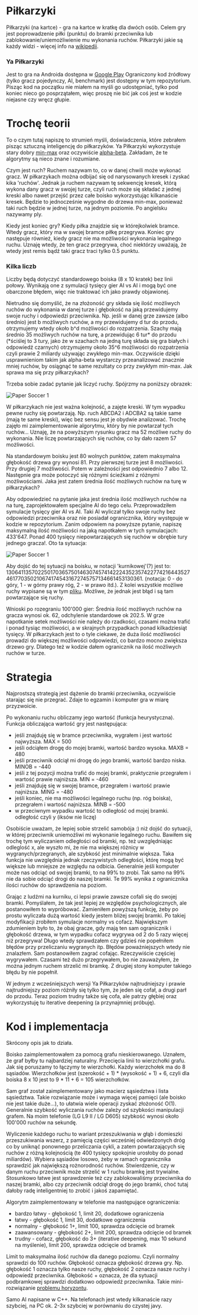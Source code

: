# Piłkarzyki

Piłkarzyki (na kartce) - gra na kartce w kratkę dla dwóch osób. Celem gry jest poprowadzenie piłki (punktu) do bramki przeciwnika lub zablokowanie/uniemożliwienie mu wykonania ruchów. Piłkarzyki jakie są każdy widzi - więcej info na [wikipedii][wiki].

### Ya Piłkarzyki

Jest to gra na Androida dostępna w [Google Play][yapapersoccer] Ograniczony kod źródłowy (tylko gracz pojedynczy, AI, benchmark) jest dostępny w tym repozytorium. Pisząc kod na początku nie miałem na myśli go udostępniać, tylko pod koniec nieco go posprzątałem, więc proszę nie bić jak coś jest w kodzie niejasne czy wręcz głupie.

# Trochę teorii

To o czym tutaj napiszę to strumień myśli, doświadczenia, które zebrałem pisząc sztuczną inteligencję do piłkarzyków. Ya Piłkarzyki wykorzystuje stary dobry [min-max][minmax] oraz oczywiście [alpha-beta][alphabeta]. Zakładam, że te algorytmy są nieco znane i rozumiane.

Czym jest ruch? Ruchem nazywam to, co w danej chwili może wykonać gracz. W piłkarzykach można odbijać się od narysowanych kresek i zyskać kika 'ruchów'. Jednak ja ruchem nazywam tę sekwencję kresek, którą wykona dany gracz w swojej turze, czyli ruch może się składać z jednej kreski albo nawet przejść przez całe boisko wykorzystując kilkanaście kresek. Będzie to jednocześnie wygodne do drzewa min-max, ponieważ taki ruch będzie w jednej turze, na jednym poziomie. Po angielsku nazywamy ply.

Kiedy jest koniec gry? Kiedy piłka znajdzie się w którejkolwiek bramce. Wtedy gracz, który ma w swojej bramce piłkę przegrywa. Koniec gry następuje również, kiedy gracz nie ma możliwości wykonania legalnego ruchu. Uznaję wtedy, że ten gracz przegrywa, choć niektórzy uważają, że wtedy jest remis bądź taki gracz traci tylko 0.5 punktu.

### Kilka liczb

Liczby będą dotyczyć standardowego boiska (8 x 10 kratek) bez linii połowy. Wynikają one z symulacji tysięcy gier AI vs AI i mogą być one obarczone błędem, więc nie traktować ich jako prawdy objawionej.

Nietrudno się domyślić, że na złożoność gry składa się ilość możliwych ruchów do wykonania w danej turze i głębokość na jaką przewidujemy swoje ruchy i odpowiedzi przeciwnika. Np. jeśli w danej grze zawsze (albo średnio) jest b możliwych ruchów, a my przewidujemy d tur do przodu, otrzymujemy wtedy około b^d możliwości do rozpatrzenia. Szachy mają średnio 35 możliwych ruchów na turę, a przewidując 6 tur* do przodu (*ściślej to 3 tury, jako że w szachach na jedną turę składa się gra białych i odpowiedź czarnych) otrzymujemy około 35^6 możliwości do rozpatrzenia czyli prawie 2 miliardy używając zwykłego min-max. Oczywiście dzięki usprawnieniom takim jak alpha-beta wystarczy przeanalizować znacznie mniej ruchów, by osiągnąć te same rezultaty co przy zwykłym min-max. Jak sprawa ma się przy piłkarzykach?

Trzeba sobie zadać pytanie jak liczyć ruchy. Spójrzmy na poniższy obrazek:

![Paper Soccer 1](images/papersoccer01.png)

W piłkarzykach nie jest ważna kolejność, a zajęte kreski. W tym wypadku pewne ruchy się powtarzają. Np. ruch ABCDA2 i ADCBA2 są takie same (mają te same kreski), więc bez sensu jest je obydwie analizować. Trochę zajęło mi zaimplementowanie algorytmu, który by nie powtarzał tych ruchów... Uznaję, że na powyższym rysunku gracz ma 52 możliwe ruchy do wykonania. Nie liczę powtarzających się ruchów, co by dało razem 57 możliwości.

Na standardowym boisku jest 80 wolnych punktów, zatem maksymalna głębokość drzewa gry wynosi 81. Przy pierwszej turze jest 8 możliwości. Przy drugiej 7 możliwości. Potem w zależności jest odpowiednio 7 albo 12. Następnie gra może potoczyć się różnymi ścieżkami z różnymi możliwościami. Jaka jest zatem średnia ilość możliwych ruchów na turę w piłkarzykach?

Aby odpowiedzieć na pytanie jaka jest średnia ilość możliwych ruchów na na turę, zaprojektowałem specjalne AI do tego celu. Przeprowadziłem symulacje tysięcy gier AI vs AI. Taki AI wyliczał tylko swoje ruchy bez odpowiedzi przeciwnika oraz nie posiadał ogranicznika, który występuje w kodzie w repozytorium. Zanim odpowiem na powyższe pytanie, napiszę maksymalną ilość możliwości na jaką napotkałem w tych symulacjach: 433'647. Ponad 400 tysięcy niepowtarzających się ruchów w obrębie tury jednego gracza!. Oto ta sytuacja:

![Paper Soccer 1](images/papersoccer02.png)

Aby dojść do tej sytuacji na boisku, w notacji 'kurnikowej'(?) jest to: 13064113570225017036575014630745741422243523574227742164435274617703502106741745431672745757134661453130361. (notacja: 0 - do góry, 1 - w górny prawy róg, 2 - w prawo itd.). Z kolei wszystkie możliwe ruchy wypisane są w tym [pliku](papersoccer02_possible_moves). Możliwe, że jednak jest błąd i są tam powtarzające się ruchy.

Wnioski po rozegraniu 100'000 gier: Średnia ilość możliwych ruchów na gracza wynosi ok. 62, odchylenie standardowe ok 202.5. W grze napotkanie setek możliwości nie należy do rzadkości, czasami można trafić i ponad tysiąc możliwości, a w skrajnych przypadkach ponad kilkadziesiąt tysięcy. W piłkarzykach jest to o tyle ciekawe, że duża ilość możliwości prowadzi do większej możliwości odpowiedzi, co bardzo mocno zwiększa drzewo gry. Dlatego też w kodzie dałem ogranicznik na ilość możliwych ruchów w turze.

# Strategia

Najprostszą strategią jest dążenie do bramki przeciwnika, oczywiście starając się nie przegrać. Zdaje to egzamin i komputer gra w miarę przyzwoicie.

Po wykonaniu ruchu obliczamy jego wartość (funkcja heurystyczna). Funkcja obliczająca wartość gry jest następująca:
- jeśli znajduję się w bramce przeciwnika, wygrałem i jest wartość najwyższa. MAX = 500
- jeśli odciąłem drogę do mojej bramki, wartość bardzo wysoka. MAXB = 480
- jeśli przeciwnik odciął mi drogę do jego bramki, wartość bardzo niska. MINOB = -440
- jeśli z tej pozycji można trafić do mojej bramki, praktycznie przegrałem i wartość prawie najniższa. MIN = -460
- jeśli znajduję się w swojej bramce, przegrałem i wartość prawie najniższa. MING = -480
- jeśli koniec, nie ma możliwości legalnego ruchu (np. róg boiska), przegrałem i wartość najniższa. MINB = -500
- w przeciwnym wypadku wartość to odległość od mojej bramki. odległość czyli y (iksów nie liczę)

Osobiście uważam, że lepiej sobie strzelić samobója :) niż dojść do sytuacji, w której przeciwnik uniemożliwi mi wykonanie legalnego ruchu. Bawiłem się trochę tym wyliczaniem odległości od bramki, np. też uwzględniając odleglość x, ale wyszło mi, że nie ma większej różnicy w wygranych/przegranych, ale szybkość jest minimalnie większa. Taka funkcja nie uwzględnia jednak rzeczywistych odległości, którę mogą być większe lub mniejsze ze względu na odbicia. Generalnie jeśli komputer może nas odciąć od swojej bramki, to na 99% to zrobi. Tak samo na 99% nie da sobie odciąć drogi do naszej bramki. Te 99% wynika z ogranicznika ilości ruchów do sprawdzenia na poziom.

Grając z ludźmi na kurniku, ci lepsi prawie zawsze cofali się do swojej bramki. Pomyślałem, że tak jest lepiej ze względów psychologicznych, ale postanowiłem to wypróbować. Zamieniłem powyższą funkcję, żeby po prostu wyliczała dużą wartość kiedy jestem bliżej swojej bramki. Po takiej modyfikacji zrobiłem symulacje normalny vs cofacz. Największym zdumieniem było to, że obaj gracze, gdy mają ten sam ogranicznik i głębokość drzewa, w tym wypadku cofacz wygrywa od 2 do 5 razy więcej niż przegrywa! Długo wtedy sprawdzałem czy gdzieś nie popełniłem błędów przy przeliczaniu wygranych itp. Błędów poważniejszych wtedy nie znalazłem. Sam postanowiłem zagrać cofając. Rzeczywiście częściej wygrywałem. Czasami też dużo przegrywałem, bo nie zauważyłem, że można jednym ruchem strzelić mi bramkę. Z drugiej stony komputer takiego błędu by nie popełnił.

W jednym z wcześniejszych wersji Ya Piłkarzyków najtrudniejszy i prawie najtrudniejszy poziom różniły się tylko tym, że jeden się cofał, a drugi parł do przodu. Teraz poziom trudny także się cofa, ale patrzy głębiej oraz wykorzystuję tu iterative deepening (a przynajmniej próbuję).

# Kod i implementacja

Skrócony opis jak to działa.

Boisko zaimplementowałem za pomocą grafu nieskierowanego. Uznałem, że graf byłby tu najbardziej naturalny. Przecięcia linii to wierzchołki grafu. Jak się poruszamy to łączymy te wierzchołki. Każdy wierzchołek ma do 8 sąsiadów. Wierzchołków jest (szerokość + 1) * (wysokość + 1) + 6, czyli dla boiska 8 x 10 jest to 9 * 11 + 6 = 105 wierzchołków.

Sam graf został zaimplementowany jako macierz sąsiedztwa i lista sąsiedztwa. Takie rozwiązanie może i wymaga więcej pamięci (ale boisko nie jest takie duże...), to ułatwia wiele operacji zyskać złożoność O(1). Generalnie szybkość wyliczania ruchów zależy od szybkości manipulacji grafem. Na moim telefonie (LG L9 II / LG D605) szybkość wynosi około 100'000 ruchów na sekundę.

Wyliczenie każdego ruchu to wariant przeszukiwania w głąb i domieszki przeszukiwania wszerz, z pamięcią części wcześniej odwiedzonych dróg co by uniknąć ponownego przeliczania cykli, a zatem powtarzających się ruchów z różną kolejnością (te 400 tysięcy spokojnie urosłoby do ponad miliardów). Wybiera sąsiadów losowo, żeby w ramach ogranicznika sprawdzić jak największą rożnorodność ruchów. Stwierdzenie, czy w danym ruchu przeciwnik może strzelić w 1 ruchu bramkę jest trywialne. Stosunkowo łatwe jest sprawdzenie też czy zablokowaliśmy przeciwnika do naszej bramki, albo czy przeciwnik odciął drogę do jego bramki, choć tutaj dałoby radę inteligentniej to zrobić i jakoś zapamiętać.

Algorytm zaimplementowany w telefonie ma następujące ograniczenia:
- bardzo łatwy - głębokość 1, limit 20, dodatkowe ograniczenia
- łatwy - głębokość 1, limit 30, dodatkowe ograniczenia
- normalny - głębokość 1+, limit 100, sprawdza odcięcie od bramek
- zaawansowany - głębokość 2+, limit 200, sprawdza odcięcie od bramek
- trudny - cofacz, głębokość do 3+ (iterative deepening, max 10 sekund na myślenie), limit 200, sprawdza odcięcie od bramek

Limit to maksymalna ilość ruchów dla danego poziomu. Czyli normalny sprawdzi do 100 ruchów. Głębokość oznacza głębokość drzewa gry. Np. głębokość 1 oznacza tylko nasze ruchy, głębokość 2 oznacza nasze ruchy i odpowiedź przeciwnika. Głębokość + oznacza, że dla sytuacji podbramkowej sprawdzi dodatkowo odpowiedź przeciwnika. Takie mini-rozwiązanie [problemu horyzontu][horizon].

Samo AI napisane w C++. Na telefonach jest wtedy kilkanaście razy szybciej, na PC ok. 2-3x szybciej w porównaniu do czystej javy.

   [minmax]: <https://pl.wikipedia.org/wiki/Algorytm_min-max>
   [alphabeta]: <https://pl.wikipedia.org/wiki/Algorytm_alfa-beta>
   [yapapersoccer]: <https://play.google.com/store/apps/details?id=pl.derjack.papersoccer>
   [wiki]: <https://pl.wikipedia.org/wiki/Pi%C5%82karzyki_na_kartce>
   [horizon]: <https://en.wikipedia.org/wiki/Horizon_effect>
